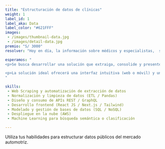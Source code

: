 ```yaml
---
title: "Estructuración de datos de clínicas"
weight: 1
label_id: 1
label_aka: Data
label_color: "#621FFF"
images:
 - /images/thumbnail-data.jpg
 - /images/detail-data.jpg
premio: "S/ 3000"
resolver: "Hoy en día, la información sobre médicos y especialistas,  se encuentra dispersa en múltiples sitios web de clínicas y hospitales, cada uno con estructuras y formatos distintos. Esto dificulta que los ciudadanos accedan de forma rápida y confiable a datos básicos como nombres, especialidades, horarios, ubicaciones o disponibilidad de doctores y medicinas por especialidad. "

esperamos: "
<p>Se busca desarrollar una solución que extraiga, consolide y presente de forma accesible toda esta información pública mediante un buscador inteligente de doctores y clínicas.  Asimismo, obtener datos de medicamentos referenciales para las distintas especialidades. El sistema deberá obtener datos estructurados desde diversas fuentes (sitios web de clínicas, colegios médicos, directorios oficiales, etc.), normalizarlos y permitir búsquedas dinámicas por especialidad, ubicación o disponibilidad.</p>

<p>La solución ideal ofrecerá una interfaz intuitiva (web o móvil) y una API abierta que facilite futuras integraciones, demostrando cómo la inteligencia de datos y el uso responsable de información pública.</p>
"

skills:
 - Web Scraping y automatización de extracción de datos
 - Normalización y limpieza de datos (ETL / Pandas)
 - Diseño y consumo de APIs REST / GraphQL
 - Desarrollo frontend (React JS / Next.js / Tailwind)
 - Modelado y gestión de bases de datos (SQL / NoSQL)
 - Despliegue en la nube (AWS)
 - Machine Learning para búsqueda semántica o clasificación

---
```


Utiliza tus habilidades para estructurar datos públicos del mercado automotriz.
